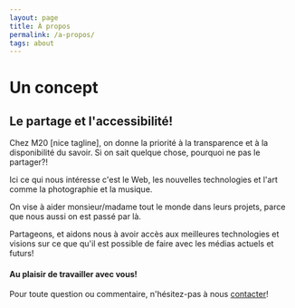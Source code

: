 ```yaml
---
layout: page
title: À propos
permalink: /a-propos/
tags: about
---
```


# Un concept

## Le partage et l'accessibilité!

Chez M20 [nice tagline], on donne la priorité à la transparence et à la disponibilité du savoir. Si on sait quelque chose, pourquoi ne pas le partager?!

Ici ce qui nous intéresse c'est le Web, les nouvelles technologies et l'art comme la photographie et la musique.

On vise à aider monsieur/madame tout le monde dans leurs projets, parce que nous aussi on est passé par là.

Partageons, et aidons nous à avoir accès aux meilleures technologies et visions sur ce que qu'il est possible de faire avec les médias actuels et futurs!

#### Au plaisir de travailler avec vous!

Pour toute question ou commentaire, n'hésitez-pas à nous [contacter](/contact/)!